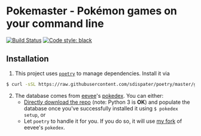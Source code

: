 # Pokemaster - Pokémon games on your command line

[![Build Status](https://travis-ci.com/kipyin/pokemaster.svg?branch=develop)](https://travis-ci.com/kipyin/pokemaster) [![Code style: black](https://img.shields.io/badge/code%20style-black-000000.svg)](https://github.com/ambv/black)

## Installation

1. This project uses [`poetry`](https://poetry.eustace.io) to manage dependencies. Install it via
```bash
$ curl -sSL https://raw.githubusercontent.com/sdispater/poetry/master/get-poetry.py | python
```
2. The database comes from [eevee](https://eev.ee)'s [pokedex](https://github.com/veekun/pokedex). You can either:
    - [Directly download the repo](https://github.com/veekun/pokedex/wiki/Getting-Data#1-get-the-code) (note: Python 3 is **OK**) and populate the database once you've successfully installed it using `$ pokedex setup`, or
    - Let `poetry` to handle it for you. If you do so, it will use [my fork](https://github.com/kipyin/pokedex) of eevee's `pokedex`.


